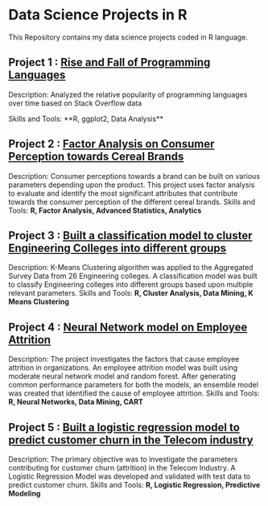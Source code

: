 # Data Science Projects in R
This Repository contains my data science projects coded in R language. 

## Project 1 : [Rise and Fall of Programming Languages](https://github.com/subhroisback/data-science-projects-R/blob/master/rise_fall_notebook.ipynb)
<p>Description: Analyzed the relative popularity of programming languages over time based on Stack Overflow data</p>
Skills and Tools: **R, ggplot2, Data Analysis**

## Project 2 : [Factor Analysis on Consumer Perception towards Cereal Brands]()
Description: Consumer perceptions towards a brand can be built on various parameters depending upon the product. This project uses factor analysis to evaluate and identify the most significant attributes that contribute towards the consumer perception of the different cereal brands.
Skills and Tools: **R, Factor Analysis, Advanced Statistics, Analytics**

## Project 3 : [Built a classification model to cluster Engineering Colleges into different groups]()
Description: K-Means Clustering algorithm was applied to the Aggregated Survey Data from 26 Engineering colleges. A classification model was built to classify Engineering colleges into different groups based upon multiple relevant parameters. 
Skills and Tools: **R, Cluster Analysis, Data Mining, K Means Clustering**

## Project 4 : [Neural Network model on Employee Attrition]()
Description: The project investigates the factors that cause employee attrition in organizations. An employee attrition model was built using moderate neural network model and random forest. After generating common performance parameters for both the models, an ensemble model was created that identified the cause of employee attrition.
Skills and Tools: **R, Neural Networks, Data Mining, CART**

## Project 5 : [Built a logistic regression model to predict customer churn in the Telecom industry]()
Description: The primary objective was to investigate the parameters contributing for customer churn (attrition) in the Telecom Industry. A Logistic Regression Model was developed and validated with test data to predict customer churn.
Skills and Tools: **R, Logistic Regression, Predictive Modeling**
